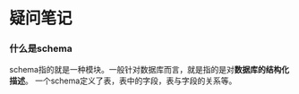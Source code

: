 
# 疑问笔记

### 什么是schema

schema指的就是一种模块。一般针对数据库而言，就是指的是对**数据库的结构化描述**。
一个schema定义了表，表中的字段，表与字段的关系等。  
